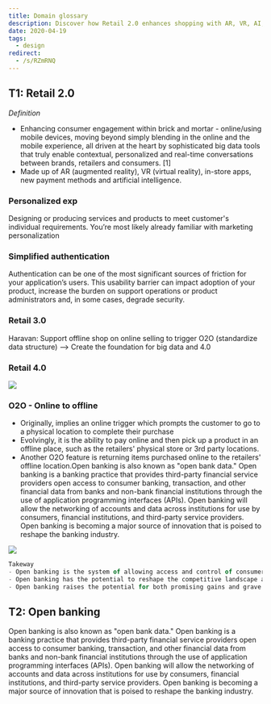 ```yaml
---
title: Domain glossary
description: Discover how Retail 2.0 enhances shopping with AR, VR, AI, and personalized experiences, while open banking uses APIs to securely share financial data and transform the banking industry.
date: 2020-04-19
tags:
  - design
redirect:
  - /s/RZmRNQ
---
```


## T1: Retail 2.0

_Definition_

- Enhancing consumer engagement within brick and mortar - online/using mobile devices, moving beyond simply blending in the online and the mobile experience, all driven at the heart by sophisticated big data tools that truly enable contextual, personalized and real-time conversations between brands, retailers and consumers. [1]
- Made up of AR (augmented reality), VR (virtual reality), in-store apps, new payment methods and artificial intelligence.

### Personalized exp

Designing or producing services and products to meet customer's individual requirements. You’re most likely already familiar with marketing personalization

### Simplified authentication

Authentication can be one of the most significant sources of friction for your application’s users. This usability barrier can impact adoption of your product, increase the burden on support operations or product administrators and, in some cases, degrade security.

### Retail 3.0

Haravan: Support offline shop on online selling to trigger O2O (standardize data structure) ––> Create the foundation for big data and 4.0

### Retail 4.0

![](assets/domain-glossary_9c8390ea196dd16d4d3dd5a56311ba94_md5.webp)

### O2O - Online to offline

- Originally, implies an online trigger which prompts the customer to go to a physical location to complete their purchase
- Evolvingly, it is the ability to pay online and then pick up a product in an offline place, such as the retailers' physical store or 3rd party locations.
- Another O2O feature is returning items purchased online to the retailers' offline location.Open banking is also known as "open bank data." Open banking is a banking practice that provides third-party financial service providers open access to consumer banking, transaction, and other financial data from banks and non-bank financial institutions through the use of application programming interfaces (APIs). Open banking will allow the networking of accounts and data across institutions for use by consumers, financial institutions, and third-party service providers. Open banking is becoming a major source of innovation that is poised to reshape the banking industry.

![](assets/domain-glossary_4bc9024bc646f7b46a1675cd62ff9350_md5.webp)

```javascript
Takeway
- Open banking is the system of allowing access and control of consumer banking and financial accounts through third-party applications.
- Open banking has the potential to reshape the competitive landscape and consumer experience of the banking industry.
- Open banking raises the potential for both promising gains and grave risks to consumers as more of their data is shared more widely.
```

## T2: Open banking

Open banking is also known as "open bank data." Open banking is a banking practice that provides third-party financial service providers open access to consumer banking, transaction, and other financial data from banks and non-bank financial institutions through the use of application programming interfaces (APIs). Open banking will allow the networking of accounts and data across institutions for use by consumers, financial institutions, and third-party service providers.
Open banking is becoming a major source of innovation that is poised to reshape the banking industry.

